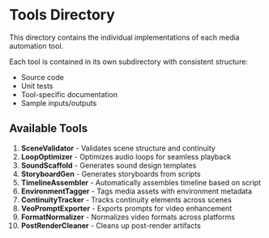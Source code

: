 # Tools Directory

This directory contains the individual implementations of each media automation tool.

Each tool is contained in its own subdirectory with consistent structure:
- Source code
- Unit tests
- Tool-specific documentation
- Sample inputs/outputs

## Available Tools

1. **SceneValidator** - Validates scene structure and continuity
2. **LoopOptimizer** - Optimizes audio loops for seamless playback
3. **SoundScaffold** - Generates sound design templates
4. **StoryboardGen** - Generates storyboards from scripts
5. **TimelineAssembler** - Automatically assembles timeline based on script
6. **EnvironmentTagger** - Tags media assets with environment metadata
7. **ContinuityTracker** - Tracks continuity elements across scenes
8. **VeoPromptExporter** - Exports prompts for video enhancement
9. **FormatNormalizer** - Normalizes video formats across platforms
10. **PostRenderCleaner** - Cleans up post-render artifacts